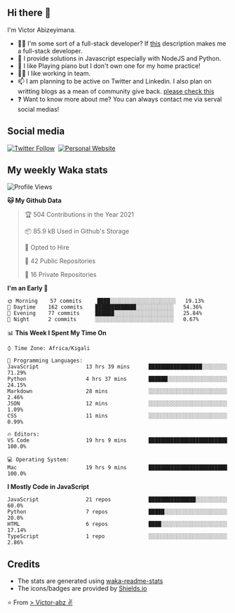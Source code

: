 ## Hi there 👋
I'm Victor Abizeyimana.  
- 👨‍💻 I'm some sort of a full-stack developer? If [this](https://www.w3schools.com/whatis/whatis_fullstack.asp) description makes me a full-stack developer.
- 🌱 I provide solutions in Javascript especially with NodeJS and Python. 
- 🎹 I like Playing piano but I don't own one for my home practice!
- 👯‍♀️ I like working in team.
- 📫 I am planning to be active on Twitter and Linkedin. I also plan on writting blogs as a mean of community give back. [please check this](https://victor-abz.com/)
- ❓ Want to know more about me? You can always contact me via serval social medias!

## Social media
[![Twitter Follow](https://img.shields.io/twitter/follow/vicky_abz?color=%231DA1F2&label=Twitter&style=for-the-badge&logo=twitter&logoColor=ffffff)](https://twitter.com/vicky_abz)
‎‎ [![Personal Website](https://img.shields.io/static/v1?label=visit&message=victor-abz.com&color=%235F021F&style=for-the-badge)](https://victor-abz.com/)

## My weekly Waka stats
<!--START_SECTION:waka-->
![Profile Views](http://img.shields.io/badge/Profile%20Views-0-blue)

**🐱 My Github Data** 

> 🏆 504 Contributions in the Year 2021
 > 
> 📦 85.9 kB Used in Github's Storage 
 > 
> 💼 Opted to Hire
 > 
> 📜 42 Public Repositories 
 > 
> 🔑 16 Private Repositories  
 > 
**I'm an Early 🐤** 

```text
🌞 Morning    57 commits     ████░░░░░░░░░░░░░░░░░░░░░   19.13% 
🌆 Daytime    162 commits    █████████████░░░░░░░░░░░░   54.36% 
🌃 Evening    77 commits     ██████░░░░░░░░░░░░░░░░░░░   25.84% 
🌙 Night      2 commits      ░░░░░░░░░░░░░░░░░░░░░░░░░   0.67%

```


📊 **This Week I Spent My Time On** 

```text
⌚︎ Time Zone: Africa/Kigali

💬 Programming Languages: 
JavaScript               13 hrs 39 mins      █████████████████░░░░░░░░   71.29% 
Python                   4 hrs 37 mins       ██████░░░░░░░░░░░░░░░░░░░   24.15% 
Markdown                 28 mins             ░░░░░░░░░░░░░░░░░░░░░░░░░   2.46% 
JSON                     12 mins             ░░░░░░░░░░░░░░░░░░░░░░░░░   1.09% 
CSS                      11 mins             ░░░░░░░░░░░░░░░░░░░░░░░░░   0.99%

🔥 Editors: 
VS Code                  19 hrs 9 mins       █████████████████████████   100.0%

💻 Operating System: 
Mac                      19 hrs 9 mins       █████████████████████████   100.0%

```

**I Mostly Code in JavaScript** 

```text
JavaScript               21 repos            ███████████████░░░░░░░░░░   60.0% 
Python                   7 repos             █████░░░░░░░░░░░░░░░░░░░░   20.0% 
HTML                     6 repos             ████░░░░░░░░░░░░░░░░░░░░░   17.14% 
TypeScript               1 repo              ░░░░░░░░░░░░░░░░░░░░░░░░░   2.86%

```



<!--END_SECTION:waka-->

## Credits
- The stats are generated using [waka-readme-stats](https://github.com/anmol098/waka-readme-stats)
- The icons/badges are provided by [Shields.io](https://shields.io/)

⭐️ From [> Victor-abz ✌](https://victor-abz.com/)
